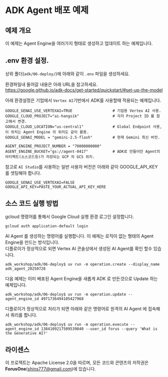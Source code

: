 # ADK Agent 배포 예제

## 예제 개요
이 예제는 Agent Engine을 여러가지 형태로 생성하고 업데이트 하는 예제입니다. 

## .env 환경 설정.

상위 폴더(`adk/06-deploy/`)에 아래와 같이 `.env` 파일을 생성하세요. 

환경파일내 들어갈 내용은 아래 URL을 참고하세요.    
https://google.github.io/adk-docs/get-started/quickstart/#set-up-the-model 

아래 환경설정은 기업에서 `Vertex AI`기반에서 ADK를 사용할때 적용되는 예제입니다.    

```
GOOGLE_GENAI_USE_VERTEXAI=TRUE                  # 기업용 Vertex AI 사용.
GOOGLE_CLOUD_PROJECT="ai-hangsik"               # 각자 Project ID 를 참고해서 변경.
GOOGLE_CLOUD_LOCATION="us-central1"             # Global Endpoint 사용, 이 위치는 Agent Engine 의 위치도 같이 활용. 
GOOGLE_GENAI_MODEL = "gemini-2.5-flash"         # 현재 Gemini 최신 버전.

AGENT_ENGINE_PROJECT_NUMBER = "70000000000"
AGENT_ENGINE_BUCKET="gs://agent-0417"           # ADK로 만들어진 Agent의 아티팩트(소스코드등)가 저장되는 GCP 의 GCS 위치. 

```

참고로 `AI Studio`를 사용하는 일반 사용자 버전은 아래와 같이 GOOGLE_API_KEY 를 셋팅해야 합니다.  

```
GOOGLE_GENAI_USE_VERTEXAI=FALSE
GOOGLE_API_KEY=PASTE_YOUR_ACTUAL_API_KEY_HERE
```

## 소스 코드 실행 방법
gcloud 명령어를 통해서 Google Cloud 실행 환경 로그인 설정합니다.
```
gcloud auth application-default login
```

AI Agent 를 생성하는 명령어를 실행합니다. 이 예제는 로직이 없는 형태의 Agent Engine을 만드는 방식입니다.   
디플로이가 정상적으로 되면 Vertex AI 콘솔상에서 생성된 AI Agent를 확인 할수 있습니다.
```
adk_workshop/adk/06-deploy$ uv run -m operation.create --display_name adk_agent_20250728
```


다음 예제는 이미 배포된 Agent Engine을 새롭게 ADK 로 만든것으로 Update 하는 예제입니다. 
```
adk_workshop/adk/06-deploy$ uv run -m operation.update --agent_engine_id 4971736494105427968
```

디플로이가 정상적으로 처리가 되면 아래와 같은 명령어로 원격의 AI Agent 에 접속해서 쿼리를 합니다. 
```
adk_workshop/adk/06-deploy$ uv run -m operation.execute --agent_engine_id 1384109217509539840 --user_id forus --query 'What is the Generative AI?'
```

## 라이센스
이 프로젝트는 Apache License 2.0을 따르며, 모든 코드와 콘텐츠의 저작권은 **ForusOne**(shins777@gmail.com)에 있습니다.

